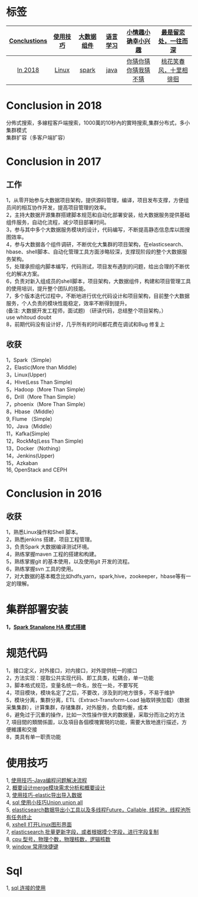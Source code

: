 # 标签
|[Conclustions]()|[使用技巧]() | [大数据组件]() | [语言学习]() | [小情趣小确幸小兴趣]() | [最是留恋处，一往而深]() |    
:------------:|:----------:|:---------:|:----------:|:----------:|:----------:|
|[In 2018]()|[Linux]()| [spark]()|[java]()|[你猜你猜你猜我猜不猜]()|[桃花笑春风，十里相徘徊]()
# Conclusion in 2018 
分佈式搜索，多線程客戶端搜索，1000萬的10秒內的實時搜索,集群分布式，多小集群模式  
集群扩容（多客户端扩容）
 
# Conclusion in 2017
## 工作
1，从零开始参与大数据项目架构，提供源码管理，编译，项目发布支撑，方便组员间的相互协作开发，提高项目管理的效率。  
2，主持大数据开源集群搭建脚本规范和自动化部署安装，给大数据服务提供基础组件服务，自动化流程，减少项目部署时间。  
3，参与其中多个大数据服务模块的设计，代码编写，不断提高静态信息库以图搜图效率。  
4，参与大数据各个组件调研，不断优化大集群的项目架构，在elasticsearch、hbase、shell脚本、自动化管理工具方面涉略较深，支撑现阶段的整个大数据服务架构。  
5，处理承担组内脚本编写，代码测试，项目发布遇到的问题，给出合理的不断优化的解决方案。  
6，负责对新入组成员的shell脚本，项目架构，大数据组件，构建和项目管理工具的使用培训，提升整个团队的技能。  
7，多个版本迭代过程中，不断地进行优化代码设计和项目架构，目前整个大数据服务，个人负责的模块性能稳定，效率不断得到提升。  
(备注: 大数据开发工程师，面试题)
（研读代码，总结整个项目架构，）  
use whitoud doubt  
8，前期代码没有设计好，几乎所有的时间都花费在调试和Bug 修复上
## 收获
1，Spark（Simple）  
2，Elastic(More than Middle)  
3，Linux(Upper)   
4，Hive(Less Than Simple)  
5，Hadoop（More Than Simple）  
6，Drill（More Than Simple）  
7，phoenix（More Than Simple）  
8，Hbase（Middle）  
9, Flume （Simple）  
10，Java（Middle）  
11，Kafka(Simple)   
12，RockMq(Less Than Simple)  
13，Docker（Nothing）  
14，Jenkins(Upper)  
15，Azkaban  
16, OpenStack and CEPH 


# Conclusion in 2016
## 收获
1，熟悉Linux操作和Shell 脚本。  
2，熟悉jenkins 搭建，项目工程管理。  
3，负责Spark 大数据编译测试环境。  
4，熟练掌握maven 工程的搭建和构建。    
5，熟练掌握git 的基本使用，以及使用git 开发的流程。  
6，熟练掌握svn 工具的使用。  
7，对大数据的基本概念比如hdfs,yarn，spark,hive，zookeeper，hbase等有一定的理解。  


# 集群部署安装
#### 1，[Spark Stanalone HA 模式搭建](AADocs/bigdata-docs/compute-components-docs/sparkbasic-docs/standalone.md)


# 规范代码
1，接口定义，对外接口，对内接口，对外提供统一的接口    
2，方法实现：提取公共实现代码、即工具类，松耦合，单一功能  
3，脚本格式规范，变量名统一命名，放在一处，不要写死  
4，项目模块，模块名定了之后，不要改，涉及到的地方很多，不易于维护  
5，模块分离，集群分离，ETL（Extract-Transform-Load 抽取转换加载）（数据采集集群），计算集群，存储集群，对外服务，负载均衡，成本  
6，避免过于沉重的操作，比如一次性操作很大的数据量，采取分而治之的方法  
7, 項目間的類關係圖，以及項目各個模塊實現的功能，需要大致地進行描述，方便維護和交接  
8，类具有单一职责功能  


# 使用技巧
1, <u>[使用技巧-Java编程问题解决流程](AADocs/skill-docs/skill-howtosolvejavaprogrammingbug.md)</u>  
2, <u>[概要设计merge模块需求分析和概要设计](AADocs/skill-docs/skill-Outlinedesign.md)</u>    
3, <u>[使用技巧-elastic导出导入数据](AADocs/skill-docs/skill-elastic-data-import-and-export.md)</u>  
4, <u>[sql 使用小技巧Union,union all](AADocs/skill-docs/skil-mysql-use.md)</u>  
5, <u>[elasticsearch数据导出小工具以及多线程Future，Callable, 线程池，线程池所有任务终止](AADocs/bigdata-docs/search-engine-docs/elscticsearch-docs/elstic-export-demo-tool.md)</u>  
6, <u>[xshell 打开Linux图形界面](AADocs/skill-docs/shell-xshell.md)</u>  
7, <u>[elasticsearch 批量更新字段，或者根据摸个字段，进行字段复制](AADocs/bigdata-docs/search-engine-docs/elscticsearch-docs/elastic-update-Query-butch.md)</u>  
8, <u>[cpu 型号，物理个数，物理核数，逻辑核数](Linux-cpu-info-demo.md)</u>  
9, <u>[window 常用快捷键](AADocs/skill-docs/window-keyword.md) </u>

# Sql 
1, [sql 连接的使用](AADocs/skill-docs/skill-mysql-relations.md)


